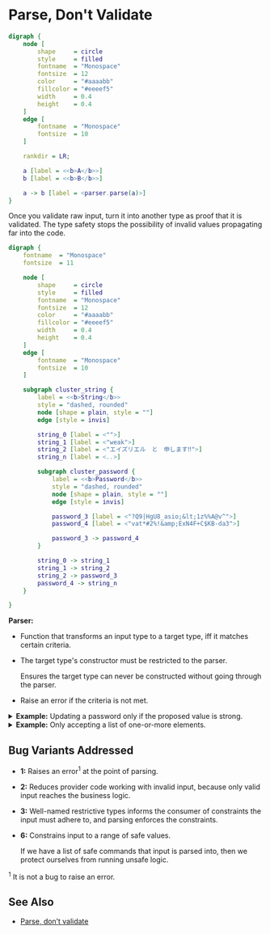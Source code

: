 # Parse, Don't Validate

```dot process
digraph {
    node [
        shape     = circle
        style     = filled
        fontname  = "Monospace"
        fontsize  = 12
        color     = "#aaaabb"
        fillcolor = "#eeeef5"
        width     = 0.4
        height    = 0.4
    ]
    edge [
        fontname  = "Monospace"
        fontsize  = 10
    ]

    rankdir = LR;

    a [label = <<b>A</b>>]
    b [label = <<b>B</b>>]

    a -> b [label = <parser.parse(a)>]
}
```

Once you validate raw input, turn it into another type as proof that it is validated. The type safety stops the possibility of invalid values propagating far into the code.

```dot process
digraph {
    fontname  = "Monospace"
    fontsize  = 11

    node [
        shape     = circle
        style     = filled
        fontname  = "Monospace"
        fontsize  = 12
        color     = "#aaaabb"
        fillcolor = "#eeeef5"
        width     = 0.4
        height    = 0.4
    ]
    edge [
        fontname  = "Monospace"
        fontsize  = 10
    ]

    subgraph cluster_string {
        label = <<b>String</b>>
        style = "dashed, rounded"
        node [shape = plain, style = ""]
        edge [style = invis]

        string_0 [label = <"">]
        string_1 [label = <"weak">]
        string_2 [label = <"エイズリエル　と　申します‼️">]
        string_n [label = <..>]

        subgraph cluster_password {
            label = <<b>Password</b>>
            style = "dashed, rounded"
            node [shape = plain, style = ""]
            edge [style = invis]

            password_3 [label = <"?Q9|HgU8_asio;&lt;1z%%A@v^">]
            password_4 [label = <"vat*#2%!&amp;ExN4F+C$KB-da3">]

            password_3 -> password_4
        }

        string_0 -> string_1
        string_1 -> string_2
        string_2 -> password_3
        password_4 -> string_n
    }

}
```

**Parser:**

* Function that transforms an input type to a target type, iff it matches certain criteria.
* The target type's constructor must be restricted to the parser.

    Ensures the target type can never be constructed without going through the parser.

* Raise an error if the criteria is not met.

<!-- *When* a bug is discovered may actually be far from where it entered. -->

<details>
<summary><b>Example:</b> Updating a password only if the proposed value is strong.</summary>

Switch from:

```java
// Usage
void resetPassword(final String passwordProposed) throws PasswordTooWeakException {
    passwordChecker.check(passwordProposed);

    // password is strong

    passwordUpdater.update(profile, passwordProposed);
}

// our "validator"
public class PasswordChecker {
    public void check(String passwordProposed) throws PasswordTooWeakException {
        if (isStrong(passwordProposed)) {
            // ok!
            return;
        } else {
            throw new PasswordTooWeakException(passwordProposed);
        }
    }
}

// our provider
public class PasswordUpdater {
    public void update(Profile profile, String newPassword) { /* .. */ }
}
```

to:

```java
// Usage
void resetPassword(final String passwordProposed) throws PasswordTooWeakException {
    Password password = passwordChecker.check(passwordProposed);

    passwordUpdater.update(profile, password);
}

public class Password {
    private String value;

    // package private visibility
    Password(String value) { /* .. */ }
    // ..
}

// our "parser"
public class PasswordChecker {
    public Password check(String passwordProposed) throws PasswordTooWeakException {
        if (isStrong(passwordProposed)) {
            return new Password(passwordProposed);
        } else {
            throw new PasswordTooWeakException(passwordProposed);
        }
    }
}

// our provider
public class PasswordUpdater {
    public void update(Profile profile, Password newPassword) { /* .. */ }
}
```

</details>

<details>
<summary><b>Example:</b> Only accepting a list of one-or-more elements.</summary>

Switch from:

```java
void displaySuggestions(final List<Suggestion> suggestions) {
    // ..
}
```

to:

```java
void displaySuggestions(final ListMinOneElement<Suggestion> suggestions) {
    // ..
}

public <T> class ListMinOneElement<T> {
    private List<T> inner;

    private ListMinOneElement(List<T> inner) {
        this.inner = inner;
    }

    public static ListMinOneElement<T> tryFrom(List<T> maybeEmptyList)
            throws ListEmptyException {
        if (maybeEmptyList.isEmpty()) {
            throw new ListEmptyException(maybeEmptyList);
        } else {
            return new ListMinOneElement(maybeEmptyList);
        }
    }
}
```

</details>


## Bug Variants Addressed

* **1:** Raises an error<sup>1</sup> at the point of parsing.
* **2:** Reduces provider code working with invalid input, because only valid input reaches the business logic.
* **3:** Well-named restrictive types informs the consumer of constraints the input must adhere to, and parsing enforces the constraints.
* **6:** Constrains input to a range of safe values.

    If we have a list of safe commands that input is parsed into, then we protect ourselves from running unsafe logic.

<sup>1</sup> It is not a bug to raise an error.

## See Also

* [Parse, don’t validate](https://lexi-lambda.github.io/blog/2019/11/05/parse-don-t-validate/)
